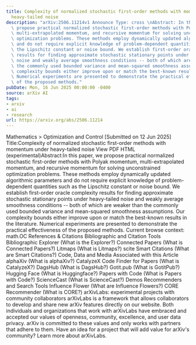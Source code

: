 ```yaml
---
title: Complexity of normalized stochastic first-order methods with momentum under
  heavy-tailed noise
description: "arXiv:2506.11214v1 Announce Type: cross \nAbstract: In this paper, we\
  \ propose practical normalized stochastic first-order methods with Polyak momentum,\
  \ multi-extrapolated momentum, and recursive momentum for solving unconstrained\
  \ optimization problems. These methods employ dynamically updated algorithmic parameters\
  \ and do not require explicit knowledge of problem-dependent quantities such as\
  \ the Lipschitz constant or noise bound. We establish first-order oracle complexity\
  \ results for finding approximate stochastic stationary points under heavy-tailed\
  \ noise and weakly average smoothness conditions -- both of which are weaker than\
  \ the commonly used bounded variance and mean-squared smoothness assumptions. Our\
  \ complexity bounds either improve upon or match the best-known results in the literature.\
  \ Numerical experiments are presented to demonstrate the practical effectiveness\
  \ of the proposed methods."
pubDate: Mon, 16 Jun 2025 00:00:00 -0400
source: arXiv AI
tags:
- arxiv
- ai
- research
url: https://arxiv.org/abs/2506.11214
---
```


Mathematics > Optimization and Control
[Submitted on 12 Jun 2025]
Title:Complexity of normalized stochastic first-order methods with momentum under heavy-tailed noise
View PDF HTML (experimental)Abstract:In this paper, we propose practical normalized stochastic first-order methods with Polyak momentum, multi-extrapolated momentum, and recursive momentum for solving unconstrained optimization problems. These methods employ dynamically updated algorithmic parameters and do not require explicit knowledge of problem-dependent quantities such as the Lipschitz constant or noise bound. We establish first-order oracle complexity results for finding approximate stochastic stationary points under heavy-tailed noise and weakly average smoothness conditions -- both of which are weaker than the commonly used bounded variance and mean-squared smoothness assumptions. Our complexity bounds either improve upon or match the best-known results in the literature. Numerical experiments are presented to demonstrate the practical effectiveness of the proposed methods.
Current browse context:
math.OC
References & Citations
Bibliographic and Citation Tools
Bibliographic Explorer (What is the Explorer?)
Connected Papers (What is Connected Papers?)
Litmaps (What is Litmaps?)
scite Smart Citations (What are Smart Citations?)
Code, Data and Media Associated with this Article
alphaXiv (What is alphaXiv?)
CatalyzeX Code Finder for Papers (What is CatalyzeX?)
DagsHub (What is DagsHub?)
Gotit.pub (What is GotitPub?)
Hugging Face (What is Huggingface?)
Papers with Code (What is Papers with Code?)
ScienceCast (What is ScienceCast?)
Demos
Recommenders and Search Tools
Influence Flower (What are Influence Flowers?)
CORE Recommender (What is CORE?)
arXivLabs: experimental projects with community collaborators
arXivLabs is a framework that allows collaborators to develop and share new arXiv features directly on our website.
Both individuals and organizations that work with arXivLabs have embraced and accepted our values of openness, community, excellence, and user data privacy. arXiv is committed to these values and only works with partners that adhere to them.
Have an idea for a project that will add value for arXiv's community? Learn more about arXivLabs.